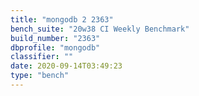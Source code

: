 ```yaml
---
title: "mongodb 2 2363"
bench_suite: "20w38 CI Weekly Benchmark"
build_number: "2363"
dbprofile: "mongodb"
classifier: ""
date: 2020-09-14T03:49:23
type: "bench"
---
```

